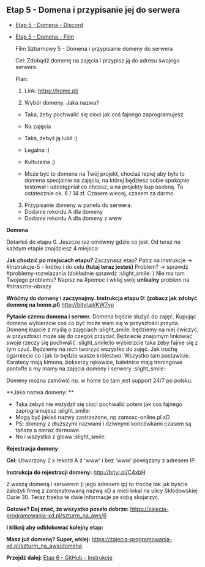 ## Etap 5 - Domena i przypisanie jej do serwera


- [Etap 5 - Domena - Discord](https://discord.gg/2hybu9EADx)
- [Etap 5 - Domena - Film](http://bityl.pl/okM6J)


	Film Szturmowy 5 - Domena i przypisanie domeny do serwera



	Cel:
	Zdobądź domenę na zajęcia i przypisz ją do adresu swojego serwera.


	Plan:

	1. Link: 
	https://home.pl/

	2. Wybór domeny. Jaka nazwa?
	
	- Taka, żeby pochwalić się cioci jak coś fajnego zaprogramujesz
	- Na zajęcia
	- Taka, żebyś ją lubił :)
	- Legalna :)
	- Kulturalna :)
	
	- Może być to domena na Twój projekt, chociaż lepiej aby była to domena specjalnie na zajęcia, na której będziesz  sobie spokojnie testował i udostępniał co chcesz, a na projekty kup osobną. To ostatecznie ok. 6 / 14 zł. Czasem wiecej, czasem za darmo.

	3. Przypisanie domeny w panelu do serwera.
	- Dodanie rekordu A dla domeny
	- Dodanie rekordu A dla domeny z www


**Domena**

Dotarłeś do etapu 0. Jeszcze raz omówmy gdzie co jest. Od teraz na każdym etapie znajdziesz 4 miejsca:

**Jak chodzić po miejscach etapu?**
Zaczynasz etap? Patrz na instrukcje ->  #instrukcje-5  - krótko i do celu **(tutaj teraz jesteś)**
Problem? -> sprawdź #problemy-rozwiazania (dokładnie sprawdź :slight_smile: )
Nie ma tam Twojego problemu? Napisz na #pomoc i wklej swój **unikalny** problem na #straszne-obrazy 

**Wróćmy do domeny i zaczynajmy. Instrukcja etapu 0: (zobacz jak zdobyć domenę na home.pl)**
http://bityl.pl/KW7vp 

**Pytacie czemu domena i serwer.** 
Domena będzie służyć do zajęć. Kupując domenę wybierzcie coś co być może wam się w przyszłości przyda.
Domenę kupcie z myślą o zajęciach :slight_smile: będziemy na niej ćwiczyć, w przyszłości może się do czegoś przydać
Będziecie znajomym linkować swoje rzeczy się pochwalić :slight_smile:to wybierzcie taka żeby fajnie się z tym czuć.
Będziemy na nich tworzyć wszystko do zajęć. Jak trochę ogarniecie co i jak to będzie wasze królestwo. Wszystko tam postawicie.
Karatecy mają kimona, 
bokserzy rękawice, 
baletnice mają treningowe pantofle a my mamy na zajęcia domeny i serwery :slight_smile: 

Domeny można zamówić np. w home bo tam jest support 24/7 po polsku.

**Jaka nazwa domeny: **
- Taka żebyś nie wstydził się cioci pochwalić potem jak cos fajnego zaprogramujesz :slight_smile:
- Mogą być jakieś nazwy zastrzeżone, np zamosc-online.pl xD
- PS: domeny z dłuższymi nazwami i dziwnymi końcówkami czasem są tańsze a nieraz darmowe.
- No i wszystko z głowa :slight_smile:

**Rejestracja domeny**

**Cel:** Utworzony 2 x rekord A z 'www' i bez 'www' powiązany z adresem IP.
 
**Instrukcja do rejestracji domeny:**
 http://bityl.pl/C4xbH

Z waszą domeną i serwerem (i jego adresem ip) to trochę tak jak byście założyli firmę z zarejestrowaną nazwą xD a mieli lokal na ulicy Skłodowskiej Curie 30. Teraz trzeba te dwie informacje ze sobą skojarzyć.

**Gotowe? Daj znać, że wszystko poszło dobrze:**
https://zajecia-programowania-xd.pl/szturm_na_aws/6

**I kliknij aby odblokować kolejny etap:**


**Masz już domenę? Super, wklej:**
https://zajecia-programowania-xd.pl/szturm_na_aws/domena


**Przejdź dalej:** [Etap 6 - GitHub - Instrukcje](http://bityl.pl/wwI8j)

